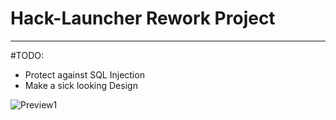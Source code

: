 # Hack-Launcher Rework Project
___
#TODO:
- Protect against SQL Injection
- Make a sick looking Design

![Preview1](https://i.gyazo.com/9018226bc75a1a983d822e687a6f38c5.png)

